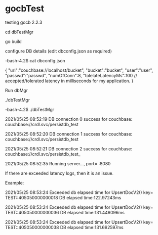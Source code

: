 # gocbTest
testing gocb 2.2.3

cd dbTestMgr

go build

configure DB details (edit dbconfig.json as required)

-bash-4.2$ cat dbconfig.json

{
   "url":"couchbase://localhost/bucket",
   "bucket":"bucket",
   "user":"user",
   "passwd":"passwd",
   "numOfConn":8,
   "tolelateLatencyMs":100   // accepted/tolerated latency in milliseconds for  my application.
}

Run dbMgr

./dbTestMgr

-bash-4.2$ ./dbTestMgr 

2021/05/25 08:52:19 DB connection 0 success for couchbase: couchbase://crdl.svc/persistdb_test

2021/05/25 08:52:20 DB connection 1 success for couchbase: couchbase://crdl.svc/persistdb_test

2021/05/25 08:52:21 DB connection 2 success for couchbase: couchbase://crdl.svc/persistdb_test_

2021/05/25 08:52:35 Running server..., port= :8080

If there are exceeded latency logs, then it is an issue.

Example:

2021/05/25 08:53:24 Exceeded db elapsed time for UpsertDocV2() key= TEST::405050000000018 DB elapsed time:122.97243ms

2021/05/25 08:53:24 Exceeded db elapsed time for UpsertDocV2() key= TEST::405050000000036 DB elapsed time:131.449096ms

2021/05/25 08:53:24 Exceeded db elapsed time for UpsertDocV2() key= TEST::405050000000038 DB elapsed time:131.692597ms
